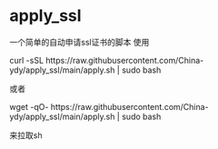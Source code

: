 # apply_ssl
一个简单的自动申请ssl证书的脚本
使用
<p> curl -sSL https://raw.githubusercontent.com/China-ydy/apply_ssl/main/apply.sh | sudo bash </p>
或者
<p>  wget -qO- https://raw.githubusercontent.com/China-ydy/apply_ssl/main/apply.sh | sudo bash </p> 
来拉取sh
